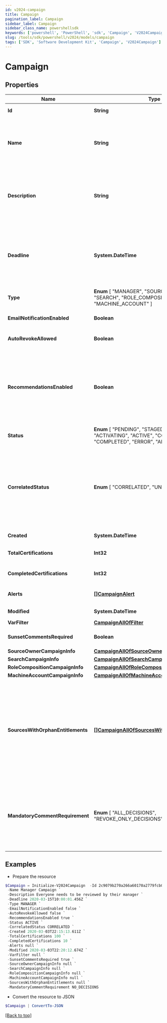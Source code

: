 ```yaml
---
id: v2024-campaign
title: Campaign
pagination_label: Campaign
sidebar_label: Campaign
sidebar_class_name: powershellsdk
keywords: ['powershell', 'PowerShell', 'sdk', 'Campaign', 'V2024Campaign']
slug: /tools/sdk/powershell/v2024/models/campaign
tags: ['SDK', 'Software Development Kit', 'Campaign', 'V2024Campaign']
---
```


# Campaign

## Properties

| Name | Type | Description | Notes |
| --- | --- | --- | --- |
| **Id** | **String** | Id of the campaign | [optional] [readonly] |
| **Name** | **String** | The campaign name. If this object is part of a template, special formatting applies; see the `/campaign-templates/{id}/generate` endpoint documentation for details. | [required] |
| **Description** | **String** | The campaign description. If this object is part of a template, special formatting applies; see the `/campaign-templates/{id}/generate` endpoint documentation for details. | [required] |
| **Deadline** | **System.DateTime** | The campaign's completion deadline. This date must be in the future in order to activate the campaign. If you try to activate a campaign with a deadline of today or in the past, you will receive a 400 error response. | [optional] |
| **Type** | **Enum** [ "MANAGER", "SOURCE_OWNER", "SEARCH", "ROLE_COMPOSITION", "MACHINE_ACCOUNT" ] | The type of campaign. Could be extended in the future. | [required] |
| **EmailNotificationEnabled** | **Boolean** | Enables email notification for this campaign | [optional] [default to $false] |
| **AutoRevokeAllowed** | **Boolean** | Allows auto revoke for this campaign | [optional] [default to $false] |
| **RecommendationsEnabled** | **Boolean** | Enables IAI for this campaign. Accepts true even if the IAI product feature is off. If IAI is turned off then campaigns generated from this template will indicate false. The real value will then be returned if IAI is ever enabled for the org in the future. | [optional] [default to $false] |
| **Status** | **Enum** [ "PENDING", "STAGED", "CANCELING", "ACTIVATING", "ACTIVE", "COMPLETING", "COMPLETED", "ERROR", "ARCHIVED" ] | The campaign's current status. | [optional] [readonly] |
| **CorrelatedStatus** | **Enum** [ "CORRELATED", "UNCORRELATED" ] | The correlatedStatus of the campaign. Only SOURCE_OWNER campaigns can be Uncorrelated. An Uncorrelated certification campaign only includes Uncorrelated identities (An identity is uncorrelated if it has no accounts on an authoritative source). | [optional] |
| **Created** | **System.DateTime** | Created time of the campaign | [optional] [readonly] |
| **TotalCertifications** | **Int32** | The total number of certifications in this campaign. | [optional] [readonly] |
| **CompletedCertifications** | **Int32** | The number of completed certifications in this campaign. | [optional] [readonly] |
| **Alerts** | [**[]CampaignAlert**](campaign-alert) | A list of errors and warnings that have accumulated. | [optional] [readonly] |
| **Modified** | **System.DateTime** | Modified time of the campaign | [optional] [readonly] |
| **VarFilter** | [**CampaignAllOfFilter**](campaign-all-of-filter) |  | [optional] |
| **SunsetCommentsRequired** | **Boolean** | Determines if comments on sunset date changes are required. | [optional] [default to $true] |
| **SourceOwnerCampaignInfo** | [**CampaignAllOfSourceOwnerCampaignInfo**](campaign-all-of-source-owner-campaign-info) |  | [optional] |
| **SearchCampaignInfo** | [**CampaignAllOfSearchCampaignInfo**](campaign-all-of-search-campaign-info) |  | [optional] |
| **RoleCompositionCampaignInfo** | [**CampaignAllOfRoleCompositionCampaignInfo**](campaign-all-of-role-composition-campaign-info) |  | [optional] |
| **MachineAccountCampaignInfo** | [**CampaignAllOfMachineAccountCampaignInfo**](campaign-all-of-machine-account-campaign-info) |  | [optional] |
| **SourcesWithOrphanEntitlements** | [**[]CampaignAllOfSourcesWithOrphanEntitlements**](campaign-all-of-sources-with-orphan-entitlements) | A list of sources in the campaign that contain \""orphan entitlements\"" (entitlements without a corresponding Managed Attribute). An empty list indicates the campaign has no orphan entitlements. Null indicates there may be unknown orphan entitlements in the campaign (the campaign was created before this feature was implemented). | [optional] [readonly] |
| **MandatoryCommentRequirement** | **Enum** [ "ALL_DECISIONS", "REVOKE_ONLY_DECISIONS", "NO_DECISIONS" ] | Determines whether comments are required for decisions during certification reviews. You can require comments for all decisions, revoke-only decisions, or no decisions. By default, comments are not required for decisions. | [optional] |

## Examples

- Prepare the resource

```powershell
$Campaign = Initialize-V2024Campaign  -Id 2c9079b270a266a60170a2779fcb0007 `
 -Name Manager Campaign `
 -Description Everyone needs to be reviewed by their manager `
 -Deadline 2020-03-15T10:00:01.456Z `
 -Type MANAGER `
 -EmailNotificationEnabled false `
 -AutoRevokeAllowed false `
 -RecommendationsEnabled true `
 -Status ACTIVE `
 -CorrelatedStatus CORRELATED `
 -Created 2020-03-03T22:15:13.611Z `
 -TotalCertifications 100 `
 -CompletedCertifications 10 `
 -Alerts null `
 -Modified 2020-03-03T22:20:12.674Z `
 -VarFilter null `
 -SunsetCommentsRequired true `
 -SourceOwnerCampaignInfo null `
 -SearchCampaignInfo null `
 -RoleCompositionCampaignInfo null `
 -MachineAccountCampaignInfo null `
 -SourcesWithOrphanEntitlements null `
 -MandatoryCommentRequirement NO_DECISIONS
```

- Convert the resource to JSON

```powershell
$Campaign | ConvertTo-JSON
```

[[Back to top]](#)
